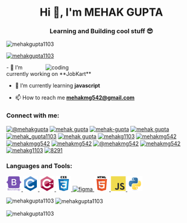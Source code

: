 <h1 align="center">Hi 👋, I'm MEHAK GUPTA</h1>
<h3 align="center">Learning and Building cool stuff 😎</h3>

<p align="left"> <img src="https://komarev.com/ghpvc/?username=mehakgupta1103&label=Profile%20views&color=0e75b6&style=flat" alt="mehakgupta1103" /> </p>

<p align="left"> <a href="https://github.com/ryo-ma/github-profile-trophy"><img src="https://github-profile-trophy.vercel.app/?username=mehakgupta1103" alt="mehakgupta1103" /></a> </p>

<img align = "right" alt="coding" width = 400 src = "https://media0.giphy.com/media/L1R1tvI9svkIWwpVYr/giphy.gif?cid=ecf05e47f8yc4gaa8mu5ou09e9x02uusstzevrgq6xudmx4q&rid=giphy.gif&ct=g"  >
- 🔭 I’m currently working on **JobKart**

- 🌱 I’m currently learning **javascript**

- 📫 How to reach me **mehakmg542@gmail.com**

<h3 align="left">Connect with me:</h3>
<p align="left">
<a href="https://codepen.io/@mehakgupta" target="blank"><img align="center" src="https://raw.githubusercontent.com/rahuldkjain/github-profile-readme-generator/master/src/images/icons/Social/codepen.svg" alt="@mehakgupta" height="30" width="40" /></a>
<a href="https://linkedin.com/in/mehak gupta" target="blank"><img align="center" src="https://raw.githubusercontent.com/rahuldkjain/github-profile-readme-generator/master/src/images/icons/Social/linked-in-alt.svg" alt="mehak gupta" height="30" width="40" /></a>
<a href="https://stackoverflow.com/users/mehak-gupta" target="blank"><img align="center" src="https://raw.githubusercontent.com/rahuldkjain/github-profile-readme-generator/master/src/images/icons/Social/stack-overflow.svg" alt="mehak-gupta" height="30" width="40" /></a>
<a href="https://fb.com/mehak gupta" target="blank"><img align="center" src="https://raw.githubusercontent.com/rahuldkjain/github-profile-readme-generator/master/src/images/icons/Social/facebook.svg" alt="mehak gupta" height="30" width="40" /></a>
<a href="https://instagram.com/mehak_gupta1103" target="blank"><img align="center" src="https://raw.githubusercontent.com/rahuldkjain/github-profile-readme-generator/master/src/images/icons/Social/instagram.svg" alt="mehak_gupta1103" height="30" width="40" /></a>
<a href="https://dribbble.com/mehak gupta" target="blank"><img align="center" src="https://raw.githubusercontent.com/rahuldkjain/github-profile-readme-generator/master/src/images/icons/Social/dribbble.svg" alt="mehak gupta" height="30" width="40" /></a>
<a href="https://www.codechef.com/users/mehakg1103" target="blank"><img align="center" src="https://cdn.jsdelivr.net/npm/simple-icons@3.1.0/icons/codechef.svg" alt="mehakg1103" height="30" width="40" /></a>
<a href="https://www.hackerrank.com/mehakmg542" target="blank"><img align="center" src="https://raw.githubusercontent.com/rahuldkjain/github-profile-readme-generator/master/src/images/icons/Social/hackerrank.svg" alt="mehakmg542" height="30" width="40" /></a>
<a href="https://codeforces.com/profile/mehakmgg542" target="blank"><img align="center" src="https://raw.githubusercontent.com/rahuldkjain/github-profile-readme-generator/master/src/images/icons/Social/codeforces.svg" alt="mehakmgg542" height="30" width="40" /></a>
<a href="https://www.leetcode.com/mehakmg542" target="blank"><img align="center" src="https://raw.githubusercontent.com/rahuldkjain/github-profile-readme-generator/master/src/images/icons/Social/leet-code.svg" alt="mehakmg542" height="30" width="40" /></a>
<a href="https://www.hackerearth.com/@mehakmg542" target="blank"><img align="center" src="https://raw.githubusercontent.com/rahuldkjain/github-profile-readme-generator/master/src/images/icons/Social/hackerearth.svg" alt="@mehakmg542" height="30" width="40" /></a>
<a href="https://auth.geeksforgeeks.org/user/mehakmg542" target="blank"><img align="center" src="https://raw.githubusercontent.com/rahuldkjain/github-profile-readme-generator/master/src/images/icons/Social/geeks-for-geeks.svg" alt="mehakmg542" height="30" width="40" /></a>
<a href="https://www.topcoder.com/members/mehakg1103" target="blank"><img align="center" src="https://raw.githubusercontent.com/rahuldkjain/github-profile-readme-generator/master/src/images/icons/Social/topcoder.svg" alt="mehakg1103" height="30" width="40" /></a>
<a href="https://discord.gg/8291" target="blank"><img align="center" src="https://raw.githubusercontent.com/rahuldkjain/github-profile-readme-generator/master/src/images/icons/Social/discord.svg" alt="8291" height="30" width="40" /></a>
</p>

<h3 align="left">Languages and Tools:</h3>
<p align="left"> <a href="https://getbootstrap.com" target="_blank" rel="noreferrer"> <img src="https://raw.githubusercontent.com/devicons/devicon/master/icons/bootstrap/bootstrap-plain-wordmark.svg" alt="bootstrap" width="40" height="40"/> </a> <a href="https://www.cprogramming.com/" target="_blank" rel="noreferrer"> <img src="https://raw.githubusercontent.com/devicons/devicon/master/icons/c/c-original.svg" alt="c" width="40" height="40"/> </a> <a href="https://www.w3schools.com/cpp/" target="_blank" rel="noreferrer"> <img src="https://raw.githubusercontent.com/devicons/devicon/master/icons/cplusplus/cplusplus-original.svg" alt="cplusplus" width="40" height="40"/> </a> <a href="https://www.w3schools.com/css/" target="_blank" rel="noreferrer"> <img src="https://raw.githubusercontent.com/devicons/devicon/master/icons/css3/css3-original-wordmark.svg" alt="css3" width="40" height="40"/> </a> <a href="https://www.figma.com/" target="_blank" rel="noreferrer"> <img src="https://www.vectorlogo.zone/logos/figma/figma-icon.svg" alt="figma" width="40" height="40"/> </a> <a href="https://www.w3.org/html/" target="_blank" rel="noreferrer"> <img src="https://raw.githubusercontent.com/devicons/devicon/master/icons/html5/html5-original-wordmark.svg" alt="html5" width="40" height="40"/> </a> <a href="https://developer.mozilla.org/en-US/docs/Web/JavaScript" target="_blank" rel="noreferrer"> <img src="https://raw.githubusercontent.com/devicons/devicon/master/icons/javascript/javascript-original.svg" alt="javascript" width="40" height="40"/> </a> <a href="https://www.python.org" target="_blank" rel="noreferrer"> <img src="https://raw.githubusercontent.com/devicons/devicon/master/icons/python/python-original.svg" alt="python" width="40" height="40"/> </a> </p>

<p><img align="left" src="https://github-readme-stats.vercel.app/api/top-langs?username=mehakgupta1103&show_icons=true&locale=en&layout=compact" alt="mehakgupta1103" /></p>

<p>&nbsp;<img align="center" src="https://github-readme-stats.vercel.app/api?username=mehakgupta1103&show_icons=true&locale=en" alt="mehakgupta1103" /></p>

<p><img align="center" src="https://github-readme-streak-stats.herokuapp.com/?user=mehakgupta1103&" alt="mehakgupta1103" /></p>
